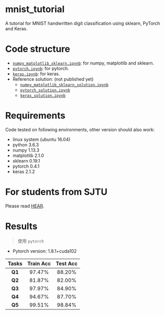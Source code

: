 # mnist_tutorial
A tutorial for MNIST handwritten digit classification using sklearn, PyTorch and Keras.

# Code structure
* [`numpy_matplotlib_sklearn.ipynb`](numpy_matplotlib_sklearn.ipynb): for numpy, matplotlib and sklearn.
* [`pytorch.ipynb`](pytorch.ipynb): for pytorch.
* [`keras.ipynb`](keras.ipynb): for keras.
* Reference solution: (not published yet)
    * [`numpy_matplotlib_sklearn_solution.ipynb`](numpy_matplotlib_sklearn_solution.ipynb)
    * [`pytorch_solution.ipynb`](pytorch_solution.ipynb)
    * [`keras_solution.ipynb`](keras_solution.ipynb)

# Requirements
Code tested on following environments, other version should also work:
* linux system (ubuntu 16.04) 
* python 3.6.3
* numpy 1.13.3
* matplotlib 2.1.0
* sklearn 0.19.1
* pytorch 0.4.1
* keras 2.1.2

# For students from SJTU
Please read [HEAR](EE369.md).

# Results
> 使用 `pytorch` 


- Pytorch version: 1.8.1+cuda102

|  Tasks  | Train Acc | Test Acc |
| :-----: | :-------: | :------: |
| **Q1**  |   97.47%  |  88.20%  |
| **Q2**  |   81.87%  |  82.00%  |
| **Q3**  |   97.97%  |  84.90%  |
| **Q4**  |   94.67%  |  87.70%  |
| **Q5**  |   99.51%  |  98.84%  |
